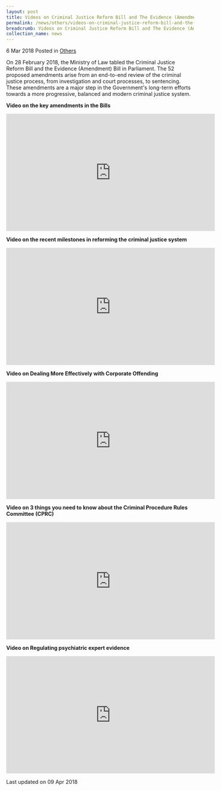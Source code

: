 ```yaml
---
layout: post
title: Videos on Criminal Justice Reform Bill and The Evidence (Amendment) Bill
permalink: /news/others/videos-on-criminal-justice-reform-bill-and-the-evidence-amendment-bill/
breadcrumb: Videos on Criminal Justice Reform Bill and The Evidence (Amendment) Bill
collection_name: news
---
```


6 Mar 2018 Posted in [Others](/news/others) 

On 28 February 2018, the Ministry of Law tabled the Criminal Justice Reform Bill and the Evidence (Amendment) Bill in Parliament. The 52 proposed amendments arise from an end-to-end review of the criminal justice process, from investigation and court processes, to sentencing. These amendments are a major step in the Government's long-term efforts towards a more progressive, balanced and modern criminal justice system.

**Video on the key amendments in the Bills**

<div class="bp-youtube">
<iframe width="560" height="315" src="https://www.youtube.com/embed/W8YK43ppiT4?rel=0" frameborder="0" allow="accelerometer; autoplay; encrypted-media; gyroscope; picture-in-picture" allowfullscreen></iframe>    
</div>

**Video on the recent milestones in reforming the criminal justice system**

<div class="bp-youtube">
<iframe width="560" height="315" src="https://www.youtube.com/embed/QH-T6KHsgBo?rel=0" frameborder="0" allow="accelerometer; autoplay; encrypted-media; gyroscope; picture-in-picture" allowfullscreen></iframe>
</div>

**Video on Dealing More Effectively with Corporate Offending**

<div class="bp-youtube">
<iframe width="560" height="315" src="https://www.youtube.com/embed/FR2sNV_63n0?rel=0" frameborder="0" allow="accelerometer; autoplay; encrypted-media; gyroscope; picture-in-picture" allowfullscreen></iframe>
</div>

**Video on 3 things you need to know about the Criminal Procedure Rules Committee (CPRC)**

<div class="bp-youtube">
<iframe width="560" height="315" src="https://www.youtube.com/embed/9w8AI4PH1Mo?rel=0" frameborder="0" allow="accelerometer; autoplay; encrypted-media; gyroscope; picture-in-picture" allowfullscreen></iframe>
</div>

**Video on Regulating psychiatric expert evidence**

<div class="bp-youtube">
<iframe width="560" height="315" src="https://www.youtube.com/embed/G0x1kDCu3_o?rel=0" frameborder="0" allow="accelerometer; autoplay; encrypted-media; gyroscope; picture-in-picture" allowfullscreen></iframe>    
</div>

<p class="right-side-updated">Last updated on 09 Apr 2018 </p>
